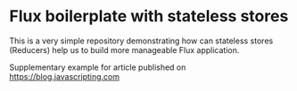 # Flux boilerplate with stateless stores

This is a very simple repository demonstrating how can stateless stores (Reducers) help us to build
more manageable Flux application.

Supplementary example for article published on https://blog.javascripting.com

